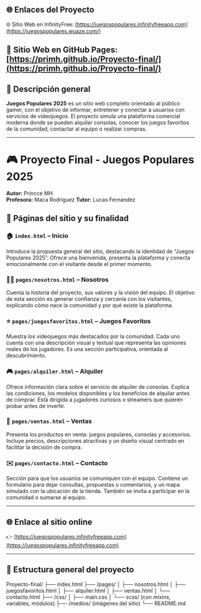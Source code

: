 ## 🌐 Enlaces del Proyecto

🌐 Sitio Web en InfinityFree: [https://juegospopulares.infinityfreeapp.com](https://juegospopulares.wuaze.com/)

🔗 Sitio Web en GitHub Pages: [https://primh.github.io/Proyecto-final/](https://primh.github.io/Proyecto-final/)
---

## 🎯 Descripción general

**Juegos Populares 2025** es un sitio web completo orientado al público gamer, con el objetivo de informar, entretener y conectar a usuarios con servicios de videojuegos. El proyecto simula una plataforma comercial moderna donde se pueden alquilar consolas, conocer los juegos favoritos de la comunidad, contactar al equipo o realizar compras.

---

# 🎮 Proyecto Final - Juegos Populares 2025

**Autor:** Princce MH  
**Profesora:** Maca Rodríguez
**Tutor:** Lucas Fernandez 

## 📄 Páginas del sitio y su finalidad

### 🏠 `index.html` – Inicio  
Introduce la propuesta general del sitio, destacando la identidad de “Juegos Populares 2025”. Ofrece una bienvenida, presenta la plataforma y conecta emocionalmente con el visitante desde el primer momento.

### 🧑‍💻 `pages/nosotros.html` – Nosotros  
Cuenta la historia del proyecto, sus valores y la visión del equipo. El objetivo de esta sección es generar confianza y cercanía con los visitantes, explicando cómo nace la comunidad y por qué existe la plataforma.

### ⭐ `pages/juegosfavoritos.html` – Juegos Favoritos  
Muestra los videojuegos más destacados por la comunidad. Cada uno cuenta con una descripción visual y textual que representa las opiniones reales de los jugadores. Es una sección participativa, orientada al descubrimiento.

### 🎮 `pages/alquiler.html` – Alquiler  
Ofrece información clara sobre el servicio de alquiler de consolas. Explica las condiciones, los modelos disponibles y los beneficios de alquilar antes de comprar. Está dirigida a jugadores curiosos o streamers que quieren probar antes de invertir.

### 🛒 `pages/ventas.html` – Ventas  
Presenta los productos en venta: juegos populares, consolas y accesorios. Incluye precios, descripciones atractivas y un diseño visual centrado en facilitar la decisión de compra.

### ✉️ `pages/contacto.html` – Contacto  
Sección para que los usuarios se comuniquen con el equipo. Contiene un formulario para dejar consultas, propuestas o comentarios, y un mapa simulado con la ubicación de la tienda. También se invita a participar en la comunidad o sumarse al equipo.

---

## 🌐 Enlace al sitio online

👉 [https://juegospopulares.infinityfreeapp.com](https://juegospopulares.infinityfreeapp.com)

---

## 📁 Estructura general del proyecto

Proyecto-final/
├── index.html
├── /pages/
│ ├── nosotros.html
│ ├── juegosfavoritos.html
│ ├── alquiler.html
│ ├── ventas.html
│ └── contacto.html
├── /css/
│ ├── main.css
│ └── scss/ (con mixins, variables, módulos)
├── /medios/ (imágenes del sitio)
└── README.md
